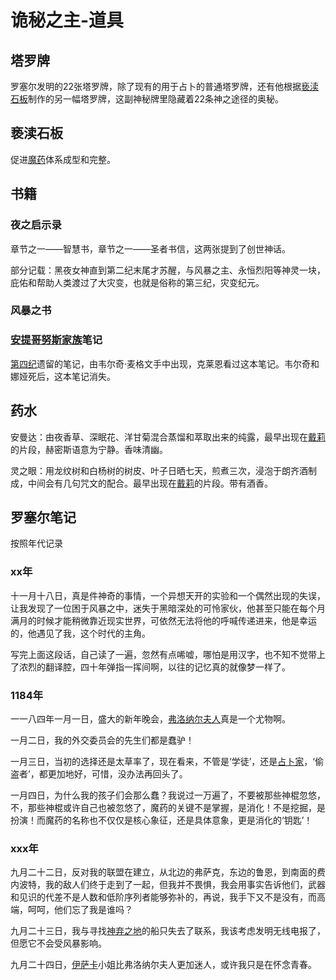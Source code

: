 # 诡秘之主-道具

## 塔罗牌

罗塞尔发明的22张塔罗牌，除了现有的用于占卜的普通塔罗牌，还有他根据[亵渎石板](#亵渎石板)制作的另一幅塔罗牌，这副神秘牌里隐藏着22条神之途径的奥秘。

## 亵渎石板

促进[魔药](./%E8%B6%85%E5%87%A1%E4%BD%93%E7%B3%BB.md#魔药)体系成型和完整。

## 书籍

### 夜之启示录

章节之一——智慧书，章节之一——圣者书信，这两张提到了创世神话。

部分记载：黑夜女神直到第二纪末尾才苏醒，与风暴之主、永恒烈阳等神灵一块，庇佑和帮助人类渡过了大灾变，也就是俗称的第三纪，灾变纪元。

### 风暴之书

### [安提哥努斯家族](./%E5%9C%B0%E7%90%86.md#安提哥努斯家族)笔记

[第四纪](./%E6%A6%82%E5%BF%B5.md#众神时代)遗留的笔记，由韦尔奇·麦格文手中出现，克莱恩看过这本笔记。韦尔奇和娜娅死后，这本笔记消失。

## 药水

安曼达：由夜香草、深眠花、洋甘菊混合蒸馏和萃取出来的纯露，最早出现在[戴莉](./%E8%A7%92%E8%89%B2.md#戴莉)的片段，赫密斯语意为宁静。香味清幽。

灵之眼：用龙纹树和白杨树的树皮、叶子日晒七天，煎煮三次，浸泡于朗齐酒制成，中间会有几句咒文的配合。最早出现在[戴莉](./%E8%A7%92%E8%89%B2.md#戴莉)的片段。带有酒香。

## 罗塞尔笔记

按照年代记录

### xx年

十一月十八日，真是件神奇的事情，一个异想天开的实验和一个偶然出现的失误，让我发现了一位困于风暴之中，迷失于黑暗深处的可怜家伙，他甚至只能在每个月满月的时候才能稍微靠近现实世界，可依然无法将他的呼喊传递进来，他是幸运的，他遇见了我，这个时代的主角。

写完上面这段话，自己读了一遍，忽然有点唏嘘，哪怕是用汉字，也不知不觉带上了浓烈的翻译腔，四十年弹指一挥间啊，以往的记忆真的就像梦一样了。

### 1184年

一一八四年一月一日，盛大的新年晚会，[弗洛纳尔夫人](./%E8%A7%92%E8%89%B2.md#弗洛纳尔)真是一个尤物啊。

一月二日，我的外交委员会的先生们都是蠢驴！

一月三日，当初的选择还是太草率了，现在看来，不管是‘学徒’，还是[占卜家](./%E8%B6%85%E5%87%A1%E4%BD%93%E7%B3%BB.md#序列9-占卜家)，‘偷盗者’，都更加地好，可惜，没办法再回头了。

一月四日，为什么我的孩子们会那么蠢？我说过一万遍了，不要被那些神棍忽悠，不，那些神棍或许自己也被忽悠了，魔药的关键不是掌握，是消化！不是挖掘，是扮演！而魔药的名称也不仅仅是核心象征，还是具体意象，更是消化的‘钥匙’！

### xxx年

九月二十二日，反对我的联盟在建立，从北边的弗萨克，东边的鲁恩，到南面的费内波特，我的敌人们终于走到了一起，但我并不畏惧，我会用事实告诉他们，武器和见识的代差不是人数和低阶序列者能够弥补的，再说，我手下又不是没有，而高端，呵呵，他们忘了我是谁吗？

九月二十三日，我与寻找[神弃之地](./%E5%9C%B0%E7%90%86.md#神弃之地)的船只失去了联系，我该考虑发明无线电报了，但愿它不会受风暴影响。

九月二十四日，[伊萨卡](./%E8%A7%92%E8%89%B2.md#伊萨卡)小姐比弗洛纳尔夫人更加迷人，或许我只是在怀念青春。